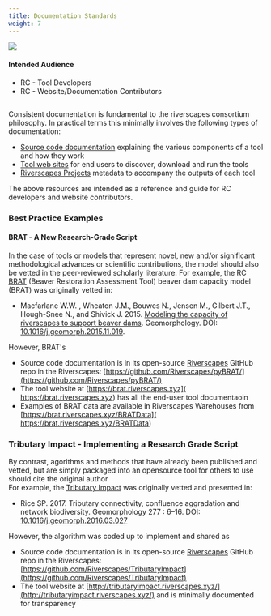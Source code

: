 ```yaml
---
title: Documentation Standards
weight: 7
---
```



<div class="row small-up-2 medium-up-3">
  <div class="column">
    <div class="card">
      <img src="{{ site.baseurl }}/assets/images/audience.png">
      <div class="card-section">
        <h4>Intended Audience</h4>
        <ul>
        <li>RC - Tool Developers </li>
        <li>RC - Website/Documentation Contributors </li>
        </ul>
      </div>
    </div>
  </div>

</div>




Consistent documentation is fundamental to the riverscapes consortium philosophy. In practical terms this minimally involves the following types of documentation:

* [Source code documentation](Source_Code) explaining the various components of a tool and how they work
* [Tool web sites](WebSites) for end users to discover, download and run the tools
* [Riverscapes Projects](Riverscapes_Projects) metadata to accompany the outputs of each tool

The above resources are intended as a reference and guide for  RC developers and website contributors. 

### Best Practice Examples

#### BRAT - A New Research-Grade Script
In the case of tools or models that represent novel, new and/or significant methodological advances or scientific contributions, the model should also be vetted  in the peer-reviewed scholarly literature. For example, the RC [BRAT](http://brat.riverscapes.xyz) (Beaver Restoration Assessment Tool) beaver dam capacity model (BRAT) was originally vetted in:
- Macfarlane W.W. , Wheaton J.M., Bouwes N., Jensen M., Gilbert J.T., Hough-Snee N., and Shivick J. 2015. [Modeling the capacity of riverscapes to support beaver dams](https://www.researchgate.net/publication/285590037_Modeling_the_capacity_of_riverscapes_to_support_beaver_dams). Geomorphology. DOI: [10.1016/j.geomorph.2015.11.019](http://dx.doi.org/10.1016/j.geomorph.2015.11.019).

However, BRAT's 
- Source code documentation is in its open-source [Riverscapes](https://github.com/Riverscapes) GitHub repo in the Riverscapes: 
[https://github.com/Riverscapes/pyBRAT/](https://github.com/Riverscapes/pyBRAT/)
- The tool website at [https://brat.riverscapes.xyz]( https://brat.riverscapes.xyz) has all the end-user tool documentaoin
- Examples of BRAT data are available in Riverscapes Warehouses from  [https://brat.riverscapes.xyz/BRATData]( https://brat.riverscapes.xyz/BRATData)  

### Tributary Impact - Implementing a Research Grade Script
By contrast, agorithms and methods that have already been published and vetted, but are simply packaged into an opensource tool for others to use should cite the original author   
 For example, the [Tributary Impact](http://tributaryimpact.riverscapes.xyz/) was originally vetted and presented in:
- Rice SP. 2017. Tributary connectivity, confluence aggradation and network biodiversity. Geomorphology 277 : 6–16. DOI: [10.1016/j.geomorph.2016.03.027](http://dx.doi.org/10.1016/j.geomorph.2016.03.027)

However, the algorithm was coded up to implement and shared as
- Source code documentation is in its open-source [Riverscapes](https://github.com/Riverscapes) GitHub repo in the Riverscapes: 
[https://github.com/Riverscapes/TributaryImpact](https://github.com/Riverscapes/TributaryImpact)
- The tool website at [http://tributaryimpact.riverscapes.xyz/](http://tributaryimpact.riverscapes.xyz/) and is minimally documented for transparency
